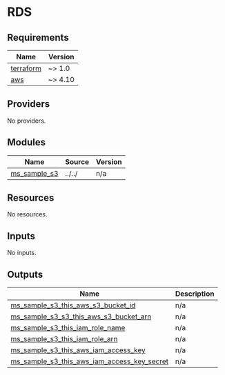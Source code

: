 # RDS

<!-- BEGINNING OF PRE-COMMIT-TERRAFORM DOCS HOOK -->
## Requirements

| Name | Version |
|------|---------|
| <a name="requirement_terraform"></a> [terraform](#requirement\_terraform) | ~> 1.0 |
| <a name="requirement_aws"></a> [aws](#requirement\_aws) | ~> 4.10 |

## Providers

No providers.

## Modules

| Name | Source | Version |
|------|--------|---------|
| <a name="module_ms_sample_s3"></a> [ms\_sample\_s3](#module\_ms\_sample\_s3) | ../../ | n/a |

## Resources

No resources.

## Inputs

No inputs.

## Outputs

| Name | Description |
|------|-------------|
| <a name="output_ms_sample_s3_this_aws_s3_bucket_id"></a> [ms\_sample\_s3\_this\_aws\_s3\_bucket\_id](#output\_ms\_sample\_s3\_this\_aws\_s3\_bucket\_id) | n/a |
| <a name="output_ms_sample_s3_s3_this_aws_s3_bucket_arn"></a> [ms\_sample\_s3\_s3\_this\_aws\_s3\_bucket\_arn](#output\_ms\_sample\_s3\_s3\_this\_aws\_s3\_bucket\_arn) | n/a |
| <a name="output_ms_sample_s3_this_iam_role_name"></a> [ms\_sample\_s3\_this\_iam\_role\_name](#output\_ms\_sample\_s3\_this\_iam\_role\_name) | n/a |
| <a name="output_ms_sample_s3_this_iam_role_arn"></a> [ms\_sample\_s3\_this\_iam\_role\_arn](#output\_ms\_sample\_s3\_this\_iam\_role\_arn) | n/a |
| <a name="output_ms_sample_s3_this_aws_iam_access_key"></a> [ms\_sample\_s3\_this\_aws\_iam\_access\_key](#output\_ms\_sample\_s3\_this\_aws\_iam\_access\_key) | n/a |
| <a name="output_ms_sample_s3_this_aws_iam_access_key_secret"></a> [ms\_sample\_s3\_this\_aws\_iam\_access\_key\_secret](#output\_ms\_sample\_s3\_this\_aws\_iam\_access\_key\_secret) | n/a |

<!-- END OF PRE-COMMIT-TERRAFORM DOCS HOOK -->
